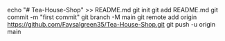 echo "# Tea-House-Shop" >> README.md
git init
git add README.md
git commit -m "first commit"
git branch -M main
git remote add origin https://github.com/Faysalgreen35/Tea-House-Shop.git
git push -u origin main
